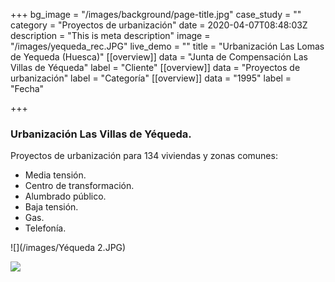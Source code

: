 +++
bg_image = "/images/background/page-title.jpg"
case_study = ""
category = "Proyectos de urbanización"
date = 2020-04-07T08:48:03Z
description = "This is meta description"
image = "/images/yequeda_rec.JPG"
live_demo = ""
title = "Urbanización Las Lomas de Yequeda (Huesca)"
[[overview]]
data = "Junta de Compensación Las Villas de Yéqueda"
label = "Cliente"
[[overview]]
data = "Proyectos de urbanización"
label = "Categoría"
[[overview]]
data = "1995"
label = "Fecha"

+++
### Urbanización Las Villas de Yéqueda.

Proyectos de urbanización para 134 viviendas y zonas comunes:

* Media tensión.
* Centro de transformación.
* Alumbrado público.
* Baja tensión.
* Gas.
* Telefonía.

![](/images/Yéqueda 2.JPG)

![](/images/CT1.png)